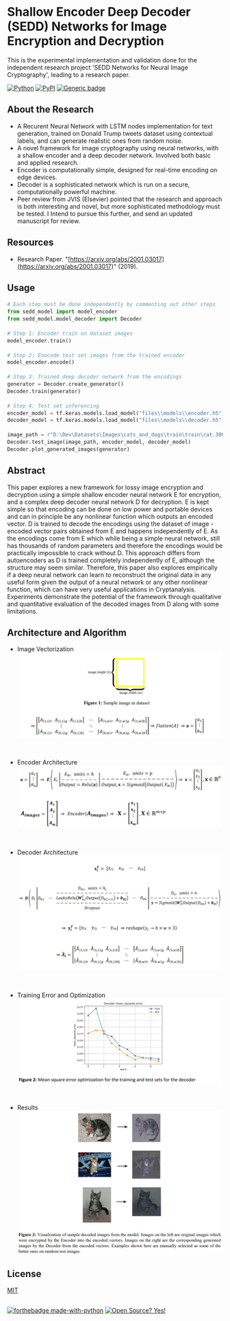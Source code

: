 # Shallow Encoder Deep Decoder (SEDD) Networks for Image Encryption and Decryption

This is the experimental implementation and validation done for the independent research project 'SEDD Networks for Neural Image Cryptography', leading to a research paper.


[![Python](https://img.shields.io/pypi/pyversions/tensorflow.svg?style=plastic)](https://badge.fury.io/py/tensorflow)
[![PyPI](https://badge.fury.io/py/tensorflow.svg)](https://badge.fury.io/py/tensorflow)
[![Generic badge](https://img.shields.io/badge/tensorflow-1.14-orange.svg)](https://shields.io/)


## About the Research

*   A Recurent Neural Network with LSTM nodes implementation for text generation, trained on Donald Trump tweets dataset using contextual labels, and can generate realistic ones from random noise.
*   A novel framework for image cryptography using neural networks, with a shallow encoder and a deep decoder network. Involved both basic and applied research.
*   Encoder is computationally simple,  designed for real-time encoding on edge devices.
*   Decoder is a sophisticated network which is run on a secure, computationally powerful machine.
*   Peer review from JVIS (Elsevier) pointed that the research and approach is both interesting and novel, but more sophisticated methodology must be tested. I Intend to pursue this further, and send an updated manuscript for review.

## Resources

*   Research Paper. "[https://arxiv.org/abs/2001.03017](https://arxiv.org/abs/2001.03017)" (2019).


## Usage

```python
# Each step must be done independently by commenting out other steps
from sedd_model import model_encoder
from sedd_model.model_decoder import Decoder

# Step 1: Encoder train on dataset images
model_encoder.train()

# Step 2: Enocode test set images from the trained encoder
model_encoder.encode()

# Step 3: Trained deep decoder network from the encodings
generator = Decoder.create_generator()
Decoder.train(generator)

# Step 4: Test set inferencing
encoder_model = tf.keras.models.load_model("files\\models\\encoder.h5")
decoder_model = tf.keras.models.load_model("files\\models\\decoder.h5")

image_path = r"D:\Dev\Datasets\Images\cats_and_dogs\train\train\cat.3002.jpg"
Decoder.test_image(image_path, encoder_model, decoder_model)
Decoder.plot_generated_images(generator)
```

## Abstract

This paper explores a new framework for lossy image encryption and decryption using a simple shallow encoder neural network E for encryption, and a complex deep decoder neural network D for decryption. E is kept simple so that encoding can be done on low power and portable devices and can in principle be any nonlinear function which outputs an encoded vector. D is trained to decode the encodings using the dataset of image - encoded vector pairs obtained from E and happens independently of E. As the encodings come from E which while being a simple neural network, still has thousands of random parameters and therefore the encodings would be practically impossible to crack without D. This approach differs from autoencoders as D is trained completely independently of E, although the structure may seem similar. Therefore, this paper also explores empirically if a deep neural network can learn to reconstruct the original data in any useful form given the output of a neural network or any other nonlinear function, which can have very useful applications in Cryptanalysis. Experiments demonstrate the potential of the framework through qualitative and quantitative evaluation of the decoded images from D along with some limitations.


## Architecture and Algorithm
* Image Vectorization
![RNN Architecture](https://github.com/chirag2796/SEDD-Networks-Implementation/blob/master/sedd_model/arch_pictures/image_vectorization.JPG)

<br>

* Encoder Architecture
![Encoder Architecture](https://github.com/chirag2796/SEDD-Networks-Implementation/blob/master/sedd_model/arch_pictures/encoder.JPG)

<br>

* Decoder Architecture
![Decoder Architecture](https://github.com/chirag2796/SEDD-Networks-Implementation/blob/master/sedd_model/arch_pictures/decoder.JPG)

<br>

* Training Error and Optimization
![Training Error and Optimization](https://github.com/chirag2796/SEDD-Networks-Implementation/blob/master/sedd_model/arch_pictures/mse.JPG)

<br>

* Results
![Results](https://github.com/chirag2796/SEDD-Networks-Implementation/blob/master/sedd_model/arch_pictures/results.JPG)


## License
[MIT](https://choosealicense.com/licenses/mit/)
##
[![forthebadge made-with-python](http://ForTheBadge.com/images/badges/made-with-python.svg)](https://www.python.org/) [![Open Source? Yes!](https://badgen.net/badge/Open%20Source%20%3F/Yes%21/blue?icon=github)](https://github.com/Naereen/badges/)